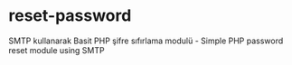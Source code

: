 # reset-password
SMTP kullanarak Basit PHP şifre sıfırlama modulü - Simple PHP password reset module using SMTP
